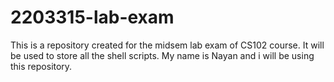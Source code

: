 # 2203315-lab-exam
This is a repository created for the midsem lab exam of CS102 course. It will be used to store all the shell scripts. My name is Nayan and i will be using this repository.
